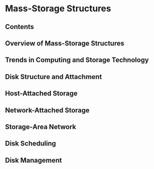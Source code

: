 # Mass-Storage Structures

## Contents

## Overview of Mass-Storage Structures

## Trends in Computing and Storage Technology

## Disk Structure and Attachment

## Host-Attached Storage

## Network-Attached Storage

## Storage-Area Network

## Disk Scheduling

## Disk Management
